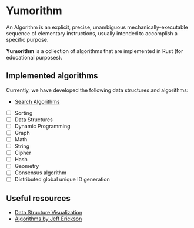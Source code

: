 # Yumorithm

An Algorithm is an explicit, precise, unambiguous mechanically-executable
sequence of elementary instructions, usually intended to accomplish
a specific purpose.

**Yumorithm** is a collection of algorithms that are implemented in Rust (for educational purposes).

## Implemented algorithms

Currently, we have developed the following data structures and algorithms:

- [Search Algorithms](https://github.com/YumcoderCom/yumorithm/tree/main/src/searching)
- [ ] Sorting
- [ ] Data Structures
- [ ] Dynamic Programming
- [ ] Graph
- [ ] Math
- [ ] String
- [ ] Cipher
- [ ] Hash
- [ ] Geometry
- [ ] Consensus algorithm
- [ ] Distributed global unique ID generation

## Useful resources

- [Data Structure Visualization](<https://www.cs.usfca.edu/~galles/visualization/Algorithms.html>)
- [Algorithms by Jeff Erickson](<http://jeffe.cs.illinois.edu/teaching/algorithms/>)
